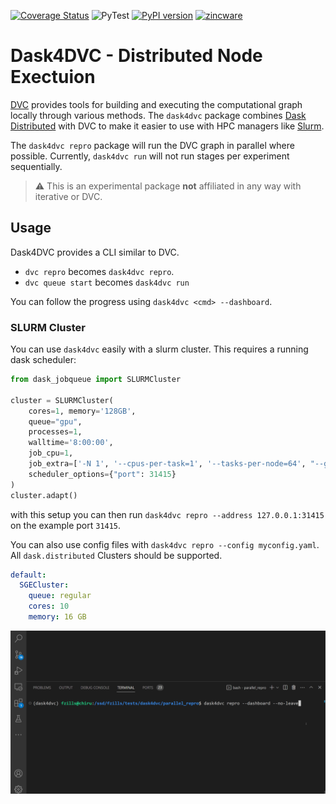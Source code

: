 [![Coverage Status](https://coveralls.io/repos/github/zincware/dask4dvc/badge.svg?branch=main)](https://coveralls.io/github/zincware/dask4dvc?branch=main)
![PyTest](https://github.com/zincware/dask4dvc/actions/workflows/pytest.yaml/badge.svg)
[![PyPI version](https://badge.fury.io/py/dask4dvc.svg)](https://badge.fury.io/py/dask4dvc)
[![zincware](https://img.shields.io/badge/Powered%20by-zincware-darkcyan)](https://github.com/zincware)

# Dask4DVC - Distributed Node Exectuion

[DVC](dvc.org) provides tools for building and executing the computational graph
locally through various methods. The `dask4dvc` package combines
[Dask Distributed](https://distributed.dask.org/) with DVC to make it easier to
use with HPC managers like [Slurm](https://github.com/SchedMD/slurm).

The `dask4dvc repro` package will run the DVC graph in parallel where possible.
Currently, `dask4dvc run` will not run stages per experiment sequentially.

> :warning: This is an experimental package **not** affiliated in any way with
> iterative or DVC.

## Usage

Dask4DVC provides a CLI similar to DVC.

- `dvc repro` becomes `dask4dvc repro`.
- `dvc queue start` becomes `dask4dvc run`

You can follow the progress using `dask4dvc <cmd> --dashboard`.

### SLURM Cluster

You can use `dask4dvc` easily with a slurm cluster. This requires a running dask
scheduler:

```python
from dask_jobqueue import SLURMCluster

cluster = SLURMCluster(
    cores=1, memory='128GB',
    queue="gpu",
    processes=1,
    walltime='8:00:00',
    job_cpu=1,
    job_extra=['-N 1', '--cpus-per-task=1', '--tasks-per-node=64', "--gres=gpu:1"],
    scheduler_options={"port": 31415}
)
cluster.adapt()
```

with this setup you can then run `dask4dvc repro --address 127.0.0.1:31415` on
the example port `31415`.

You can also use config files with `dask4dvc repro --config myconfig.yaml`. All
`dask.distributed` Clusters should be supported.

```yaml
default:
  SGECluster:
    queue: regular
    cores: 10
    memory: 16 GB
```

![dask4dvc repro](https://raw.githubusercontent.com/zincware/dask4dvc/main/misc/dask4dvc_1.gif "dask4dvc repro")
